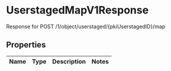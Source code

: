 

# UserstagedMapV1Response

Response for POST /1/object/userstaged/{pkiUserstagedID}/map

## Properties

| Name | Type | Description | Notes |
|------------ | ------------- | ------------- | -------------|



